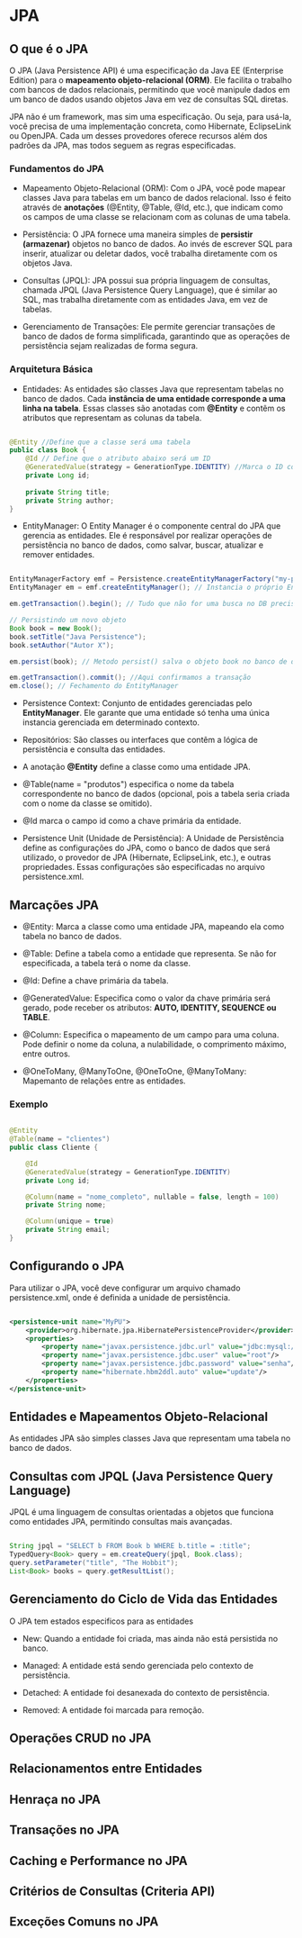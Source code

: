 # JPA

## O que é o JPA

O JPA (Java Persistence API) é uma especificação da Java EE (Enterprise Edition) para o **mapeamento objeto-relacional (ORM)**. Ele facilita o trabalho com bancos de dados relacionais, permitindo que você manipule dados em um banco de dados usando objetos Java em vez de consultas SQL diretas.

JPA não é um framework, mas sim uma especificação. Ou seja, para usá-la, você precisa de uma implementação concreta, como Hibernate, EclipseLink ou OpenJPA. Cada um desses provedores oferece recursos além dos padrões da JPA, mas todos seguem as regras especificadas.

### Fundamentos do JPA

- Mapeamento Objeto-Relacional (ORM): Com o JPA, você pode mapear classes Java para tabelas em um banco de dados relacional. Isso é feito através de **anotações** (@Entity, @Table, @Id, etc.), que indicam como os campos de uma classe se relacionam com as colunas de uma tabela.

- Persistência: O JPA fornece uma maneira simples de **persistir (armazenar)** objetos no banco de dados. Ao invés de escrever SQL para inserir, atualizar ou deletar dados, você trabalha diretamente com os objetos Java.

- Consultas (JPQL): JPA possui sua própria linguagem de consultas, chamada JPQL (Java Persistence Query Language), que é similar ao SQL, mas trabalha diretamente com as entidades Java, em vez de tabelas.

- Gerenciamento de Transações: Ele permite gerenciar transações de banco de dados de forma simplificada, garantindo que as operações de persistência sejam realizadas de forma segura.

### Arquitetura Básica

- Entidades: As entidades são classes Java que representam tabelas no banco de dados. Cada **instância de uma entidade corresponde a uma linha na tabela**. Essas classes são anotadas com **@Entity** e contêm os atributos que representam as colunas da tabela.

``` java 

@Entity //Define que a classe será uma tabela
public class Book {
    @Id // Define que o atributo abaixo será um ID
    @GeneratedValue(strategy = GenerationType.IDENTITY) //Marca o ID como um indentificador para o objeto
    private Long id;
    
    private String title;
    private String author;
}

```

- EntityManager: O Entity Manager é o componente central do JPA que gerencia as entidades. Ele é responsável por realizar operações de persistência no banco de dados, como salvar, buscar, atualizar e remover entidades.

``` java 

EntityManagerFactory emf = Persistence.createEntityManagerFactory("my-persistence-unit"); // Instancia um criador de EntityManager
EntityManager em = emf.createEntityManager(); // Instancia o próprio EntityManager

em.getTransaction().begin(); // Tudo que não for uma busca no DB precisa de uma transação, e assim declaramos uma transação pois isso dá mais segurança ao alterar dados no DB.

// Persistindo um novo objeto
Book book = new Book();
book.setTitle("Java Persistence");
book.setAuthor("Autor X");

em.persist(book); // Metodo persist() salva o objeto book no banco de dados

em.getTransaction().commit(); //Aqui confirmamos a transação
em.close(); // Fechamento do EntityManager

```

- Persistence Context: Conjunto de entidades gerenciadas pelo **EntityManager**. Ele garante que uma entidade só tenha uma única instancia gerenciada em determinado contexto.

- Repositórios: São classes ou interfaces que contêm a lógica de persistência e consulta das entidades.

- A anotação **@Entity** define a classe como uma entidade JPA.

- @Table(name = "produtos") especifica o nome da tabela correspondente no banco de dados (opcional, pois a tabela seria criada com o nome da classe se omitido).

- @Id marca o campo id como a chave primária da entidade.

- Persistence Unit (Unidade de Persistência): A Unidade de Persistência define as configurações do JPA, como o banco de dados que será utilizado, o provedor de JPA (Hibernate, EclipseLink, etc.), e outras propriedades. Essas configurações são especificadas no arquivo persistence.xml. 

## Marcações JPA

- @Entity: Marca a classe como uma entidade JPA, mapeando ela como tabela no banco de dados.

- @Table: Define a tabela como a entidade que representa. Se não for especificada, a tabela terá o nome da classe.

- @Id: Define a chave primária da tabela.

- @GeneratedValue: Especifica como o valor da chave primária será gerado, pode receber os atributos: **AUTO, IDENTITY, SEQUENCE ou TABLE**.

- @Column: Especifica o mapeamento de um campo para uma coluna. Pode definir o nome da coluna, a nulabilidade, o comprimento máximo, entre outros.

- @OneToMany, @ManyToOne, @OneToOne, @ManyToMany: Mapemanto de relações entre as entidades.

### Exemplo

``` java

@Entity
@Table(name = "clientes")
public class Cliente {

    @Id
    @GeneratedValue(strategy = GenerationType.IDENTITY)
    private Long id;

    @Column(name = "nome_completo", nullable = false, length = 100)
    private String nome;

    @Column(unique = true)
    private String email;
}

```

## Configurando o JPA

Para utilizar o JPA, você deve configurar um arquivo chamado persistence.xml, onde é definida a unidade de persistência.

``` XML

<persistence-unit name="MyPU">
    <provider>org.hibernate.jpa.HibernatePersistenceProvider</provider>
    <properties>
        <property name="javax.persistence.jdbc.url" value="jdbc:mysql://localhost:3306/meubanco"/>
        <property name="javax.persistence.jdbc.user" value="root"/>
        <property name="javax.persistence.jdbc.password" value="senha"/>
        <property name="hibernate.hbm2ddl.auto" value="update"/>
    </properties>
</persistence-unit>

```

## Entidades e Mapeamentos Objeto-Relacional

As entidades JPA são simples classes Java que representam uma tabela no banco de dados.

## Consultas com JPQL (Java Persistence Query Language)

JPQL é uma linguagem de consultas orientadas a objetos que funciona como entidades JPA, permitindo consultas mais avançadas.

``` java 

String jpql = "SELECT b FROM Book b WHERE b.title = :title";
TypedQuery<Book> query = em.createQuery(jpql, Book.class);
query.setParameter("title", "The Hobbit");
List<Book> books = query.getResultList();

```

## Gerenciamento do Ciclo de Vida das Entidades

O JPA tem estados especificos para as entidades

- New: Quando a entidade foi criada, mas ainda não está persistida no banco.

- Managed: A entidade está sendo gerenciada pelo contexto de persistência.

- Detached: A entidade foi desanexada do contexto de persistência.

- Removed: A entidade foi marcada para remoção.

## Operações CRUD no JPA

## Relacionamentos entre Entidades

## Henraça no JPA

## Transações no JPA

## Caching e Performance no JPA

## Critérios de Consultas (Criteria API)

## Exceções Comuns no JPA